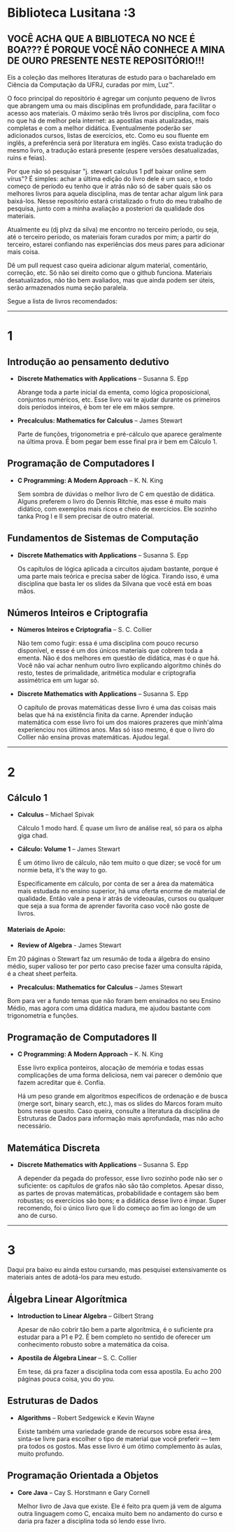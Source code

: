# Biblioteca Lusitana :3

## VOCÊ ACHA QUE A BIBLIOTECA NO NCE É BOA??? É PORQUE VOCÊ NÃO CONHECE A MINA DE OURO PRESENTE NESTE REPOSITÓRIO!!!

Eis a coleção das melhores literaturas de estudo para o bacharelado em Ciência da Computação da UFRJ, curadas por mim, Luz™.

O foco principal do repositório é agregar um conjunto pequeno de livros que abrangem uma ou mais disciplinas em profundidade, para facilitar o acesso aos materiais.
O máximo serão três livros por disciplina, com foco no que há de melhor pela internet: as apostilas mais atualizadas, mais completas e com a melhor didática. Eventualmente poderão ser adicionados cursos, listas de exercícios, etc.
Como eu sou fluente em inglês, a preferência será por literatura em inglês. Caso exista tradução do mesmo livro, a tradução estará presente (espere versões desatualizadas, ruins e feias).

Por que não só pesquisar "j. stewart calculus 1 pdf baixar online sem vírus"? É simples: achar a última edição do livro dele é um saco, e todo começo de período eu tenho que ir atrás não só de saber quais são os melhores livros para aquela disciplina, mas de tentar achar algum link para baixá-los.
Nesse repositório estará cristalizado o fruto do meu trabalho de pesquisa, junto com a minha avaliação a posteriori da qualidade dos materiais.

Atualmente eu (dj plvz da silva) me encontro no terceiro período, ou seja, até o terceiro período, os materiais foram curados por mim; a partir do terceiro, estarei confiando nas experiências dos meus pares para adicionar mais coisa.

Dê um pull request caso queira adicionar algum material, comentário, correção, etc. Só não sei direito como que o github funciona.
Materiais desatualizados, não tão bem avaliados, mas que ainda podem ser úteis, serão armazenados numa seção paralela.

Segue a lista de livros recomendados:

---

# 1

## Introdução ao pensamento dedutivo

* **Discrete Mathematics with Applications** – Susanna S. Epp

  Abrange toda a parte inicial da ementa, como lógica proposicional, conjuntos numéricos, etc. Esse livro vai te ajudar durante os primeiros dois períodos inteiros, é bom ter ele em mãos sempre.

* **Precalculus: Mathematics for Calculus** – James Stewart

  Parte de funções, trigonometria e pré-cálculo que aparece geralmente na última prova. É bom pegar bem esse final pra ir bem em Cálculo 1.

## Programação de Computadores I

* **C Programming: A Modern Approach** – K. N. King

  Sem sombra de dúvidas o melhor livro de C em questão de didática. Alguns preferem o livro do Dennis Ritchie, mas esse é muito mais didático, com exemplos mais ricos e cheio de exercícios.
  Ele sozinho tanka Prog I e II sem precisar de outro material.

## Fundamentos de Sistemas de Computação

* **Discrete Mathematics with Applications** – Susanna S. Epp

  Os capítulos de lógica aplicada a circuitos ajudam bastante, porque é uma parte mais teórica e precisa saber de lógica. Tirando isso, é uma disciplina que basta ler os slides da Silvana que você está em boas mãos.

## Números Inteiros e Criptografia

* **Números Inteiros e Criptografia** – S. C. Collier

  Não tem como fugir: essa é uma disciplina com pouco recurso disponível, e esse é um dos únicos materiais que cobrem toda a ementa. Não é dos melhores em questão de didática, mas é o que há.
  Você não vai achar nenhum outro livro explicando algoritmo chinês do resto, testes de primalidade, aritmética modular e criptografia assimétrica em um lugar só.

* **Discrete Mathematics with Applications** – Susanna S. Epp

  O capítulo de provas matemáticas desse livro é uma das coisas mais belas que há na existência finita da carne. Aprender indução matemática com esse livro foi um dos maiores prazeres que minh'alma experienciou nos últimos anos. Mas só isso mesmo, é que o livro do Collier não ensina provas matemáticas. Ajudou legal.

---


# 2

## Cálculo 1

* **Calculus** – Michael Spivak

  Cálculo 1 modo hard. É quase um livro de análise real, só para os alpha giga chad.

* **Cálculo: Volume 1** – James Stewart

  É um ótimo livro de cálculo, não tem muito o que dizer; se você for um normie beta, it's the way to go.

  Especificamente em cálculo, por conta de ser a área da matemática mais estudada no ensino superior, há uma oferta enorme de material de qualidade. Então vale a pena ir atrás de videoaulas, cursos ou qualquer que seja a sua forma de aprender favorita caso você não goste de livros.

#### Materiais de Apoio:

* **Review of Algebra** - James Stewart

Em 20 páginas o Stewart faz um resumão de toda a álgebra do ensino médio, super valioso ter por perto caso precise fazer uma consulta rápida, é a cheat sheet perfeita.

* **Precalculus: Mathematics for Calculus** – James Stewart

Bom para ver a fundo temas que não foram bem ensinados no seu Ensino Médio, mas agora com uma didática madura, me ajudou bastante com trigonometria e funções.


## Programação de Computadores II

* **C Programming: A Modern Approach** – K. N. King

  Esse livro explica ponteiros, alocação de memória e todas essas complicações de uma forma deliciosa, nem vai parecer o demônio que fazem acreditar que é. Confia.

  Há um peso grande em algoritmos específicos de ordenação e de busca (merge sort, binary search, etc.), mas os slides do Marcos foram muito bons nesse quesito. Caso queira, consulte a literatura da disciplina de Estruturas de Dados para informação mais aprofundada, mas não acho necessário.

## Matemática Discreta

* **Discrete Mathematics with Applications** – Susanna S. Epp

  A depender da pegada do professor, esse livro sozinho pode não ser o suficiente: os capítulos de grafos não são tão completos. Apesar disso, as partes de provas matemáticas, probabilidade e contagem são bem robustas; os exercícios são bons; e a didática desse livro é ímpar.
  Super recomendo, foi o único livro que li do começo ao fim ao longo de um ano de curso.

---


# 3

Daqui pra baixo eu ainda estou cursando, mas pesquisei extensivamente os materiais antes de adotá-los para meu estudo.

## Álgebra Linear Algorítmica

* **Introduction to Linear Algebra** – Gilbert Strang

  Apesar de não cobrir tão bem a parte algorítmica, é o suficiente pra estudar para a P1 e P2. É bem completo no sentido de oferecer um conhecimento robusto sobre a matemática da coisa.

* **Apostila de Álgebra Linear** – S. C. Collier

  Em tese, dá pra fazer a disciplina toda com essa apostila. Eu acho 200 páginas pouca coisa, you do you.

## Estruturas de Dados

* **Algorithms** – Robert Sedgewick e Kevin Wayne

  Existe também uma variedade grande de recursos sobre essa área, sinta-se livre para escolher o tipo de material que você preferir — tem pra todos os gostos. Mas esse livro é um ótimo complemento às aulas, muito profundo.

## Programação Orientada a Objetos

* **Core Java** – Cay S. Horstmann e Gary Cornell

  Melhor livro de Java que existe. Ele é feito pra quem já vem de alguma outra linguagem como C, encaixa muito bem no andamento do curso e daria pra fazer a disciplina toda só lendo esse livro.


